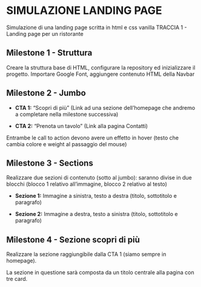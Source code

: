 # SIMULAZIONE LANDING PAGE

Simulazione di una landing page scritta in html e css vanilla
TRACCIA 1 - Landing page per un ristorante

## Milestone 1 - Struttura

Creare la struttura base di HTML, configurare la repository ed inizializzare il progetto. Importare Google Font, aggiungere contenuto HTML della Navbar

## Milestone 2 - Jumbo

* **CTA 1:**
“Scopri di più” (Link ad una sezione dell’homepage che andremo a completare nella milestone successiva)

* **CTA 2:**
“Prenota un tavolo” (Link alla pagina Contatti)

Entrambe le call to action devono avere un effetto in hover (testo che cambia colore e weight al passaggio del mouse)

## Milestone 3 - Sections

Realizzare due sezioni di contenuto (sotto al jumbo): saranno divise in due blocchi (blocco 1 relativo all’immagine, blocco 2 relativo al testo)

* **Sezione 1:** Immagine a sinistra, testo a destra (titolo, sottotitolo e paragrafo)

* **Sezione 2:** Immagine a destra, testo a sinistra (titolo, sottotitolo e paragrafo)

## Milestone 4 - Sezione scopri di più

Realizzare la sezione raggiungibile dalla CTA 1 (siamo sempre in homepage).

La sezione in questione sarà composta da un titolo centrale alla pagina con tre card.
